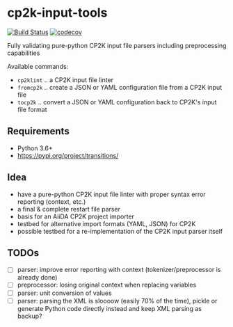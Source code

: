 # cp2k-input-tools

[![Build Status](https://travis-ci.com/dev-zero/cp2k-input-tools.svg?branch=develop)](https://travis-ci.com/dev-zero/cp2k-input-tools) [![codecov](https://codecov.io/gh/dev-zero/cp2k-input-tools/branch/develop/graph/badge.svg)](https://codecov.io/gh/dev-zero/cp2k-input-tools)

Fully validating pure-python CP2K input file parsers including preprocessing capabilities

Available commands:

* `cp2klint` .. a CP2K input file linter
* `fromcp2k` .. create a JSON or YAML configuration file from a CP2K input file
* `tocp2k` .. convert a JSON or YAML configuration back to CP2K's input file format

## Requirements

* Python 3.6+
* https://pypi.org/project/transitions/

## Idea

* have a pure-python CP2K input file linter with proper syntax error reporting (context, etc.)
* a final & complete restart file parser
* basis for an AiiDA CP2K project importer
* testbed for alternative import formats (YAML, JSON) for CP2K
* possible testbed for a re-implementation of the CP2K input parser itself

## TODOs

* [ ] parser: improve error reporting with context (tokenizer/preprocessor is already done)
* [ ] preprocessor: losing original context when replacing variables
* [ ] parser: unit conversion of values
* [ ] parser: parsing the XML is sloooow (easily 70% of the time), pickle or generate Python code directly instead and keep XML parsing as backup?
